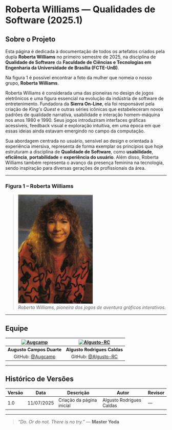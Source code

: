 # Roberta Williams — Qualidades de Software (2025.1)

## Sobre o Projeto

Esta página é dedicada à documentação de todos os artefatos criados pela dupla **Roberta Williams** no primeiro semestre de 2025, na disciplina de **Qualidade de Software** da **Faculdade de Ciências e Tecnologias em Engenharia da Universidade de Brasília (FCTE-UnB)**.

Na figura 1 é possível encontrar a foto da mulher que nomeia o nosso grupo, **Roberta Williams**.

Roberta Williams é considerada uma das pioneiras no design de jogos eletrônicos e uma figura essencial na evolução da indústria de software de entretenimento. Fundadora da **Sierra On-Line**, ela foi responsável pela criação de *King's Quest* e outras séries icônicas que estabeleceram novos padrões de qualidade narrativa, usabilidade e interação homem-máquina nos anos 1980 e 1990. Seus jogos introduziram interfaces gráficas acessíveis, feedback visual e exploração intuitiva, em uma época em que essas ideias ainda estavam emergindo no campo da computação.

Sua abordagem centrada no usuário, sensível ao design e orientada à experiência imersiva, representa de forma exemplar os princípios que hoje estruturam a disciplina de **Qualidade de Software**, como **usabilidade**, **eficiência**, **portabilidade** e **experiência do usuário**. Além disso, Roberta Williams também representa o avanço da presença feminina na tecnologia, sendo inspiração para diversas gerações de profissionais da área.

---

### Figura 1 – Roberta Williams

> ![Roberta Williams](../assets/robertaWilliams_Pic.jpg)  
> *Roberta Williams, pioneira dos jogos de aventura gráficos interativos.*

---

## Equipe

| [![Augcamp](https://github.com/Augcamp.png?size=100)](https://github.com/Augcamp) | [![Algusto-RC](https://github.com/Algusto-RC.png?size=100)](https://github.com/Algusto-RC) |
|:--:|:--:|
| **Augusto Campos Duarte** | **Algusto Rodrigues Caldas** |
| GitHub: [@Augcamp](https://github.com/Augcamp) | GitHub: [@Algusto-RC](https://github.com/Algusto-RC) |

---

## Histórico de Versões

| Versão | Data       | Descrição               | Autor                    | Revisor                |
|--------|------------|--------------------------|---------------------------|------------------------|
| 1.0    | 11/07/2025 | Criação da página inicial | Algusto Rodrigues Caldas | —                      |

---

> _“Do. Or do not. There is no try.”_ — **Master Yoda**

